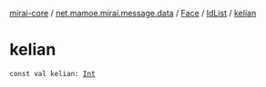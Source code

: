 [mirai-core](../../../index.md) / [net.mamoe.mirai.message.data](../../index.md) / [Face](../index.md) / [IdList](index.md) / [kelian](./kelian.md)

# kelian

`const val kelian: `[`Int`](https://kotlinlang.org/api/latest/jvm/stdlib/kotlin/-int/index.html)